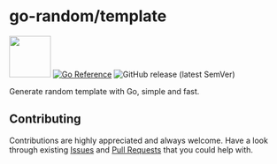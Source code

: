 # go-random/template

<img src="https://storage.googleapis.com/gopherizeme.appspot.com/gophers/554de4d85f68c1d9cf6ab4c6d4a07a2aa21f8056.png" width="75" height="75"> [![Go Reference](https://pkg.go.dev/badge/github.com/go-random/template.svg)](https://pkg.go.dev/github.com/go-random/template)
![GitHub release (latest SemVer)](https://img.shields.io/github/v/release/go-random/template)

Generate random template with Go, simple and fast.

## Contributing

Contributions are highly appreciated and always welcome.
Have a look through existing [Issues](https://github.com/go-random/template/issues) and [Pull Requests](https://github.com/go-random/template/pulls) that you could help with.
